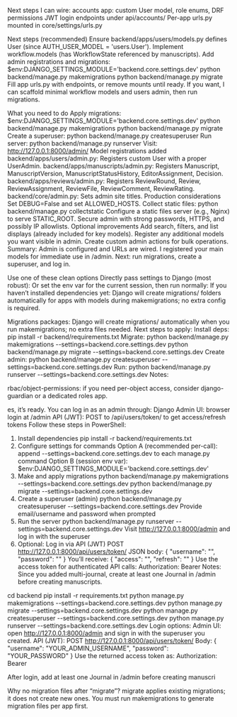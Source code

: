 Next steps I can wire:
accounts app: custom User model, role enums, DRF permissions
JWT login endpoints under api/accounts/
Per-app urls.py mounted in core/settings/urls.py

Next steps (recommended)
Ensure backend/apps/users/models.py defines User (since AUTH_USER_MODEL = 'users.User').
Implement workflow.models (has WorkflowState referenced by manuscripts).
Add admin registrations and migrations:
$env:DJANGO_SETTINGS_MODULE='backend.core.settings.dev'
python backend/manage.py makemigrations
python backend/manage.py migrate
Fill app urls.py with endpoints, or remove mounts until ready.
If you want, I can scaffold minimal workflow models and users admin, then run migrations.

What you need to do
Apply migrations:
$env:DJANGO_SETTINGS_MODULE='backend.core.settings.dev'
python backend/manage.py makemigrations
python backend/manage.py migrate
Create a superuser:
python backend/manage.py createsuperuser
Run server:
python backend/manage.py runserver
Visit: http://127.0.0.1:8000/admin/
Model registrations added
backend/apps/users/admin.py: Registers custom User with a proper UserAdmin.
backend/apps/manuscripts/admin.py: Registers Manuscript, ManuscriptVersion, ManuscriptStatusHistory, EditorAssignment, Decision.
backend/apps/reviews/admin.py: Registers ReviewRound, Review, ReviewAssignment, ReviewFile, ReviewComment, ReviewRating.
backend/core/admin.py: Sets admin site titles.
Production considerations
Set DEBUG=False and set ALLOWED_HOSTS.
Collect static files:
python backend/manage.py collectstatic
Configure a static files server (e.g., Nginx) to serve STATIC_ROOT.
Secure admin with strong passwords, HTTPS, and possibly IP allowlists.
Optional improvements
Add search, filters, and list displays (already included for key models).
Register any additional models you want visible in admin.
Create custom admin actions for bulk operations.
Summary:
Admin is configured and URLs are wired.
I registered your main models for immediate use in /admin.
Next: run migrations, create a superuser, and log in.


Use one of these clean options
Directly pass settings to Django (most robust):
Or set the env var for the current session, then run normally:
If you haven’t installed dependencies yet:
Django will create migrations/ folders automatically for apps with models during makemigrations; no extra config is required.


Migrations packages: Django will create migrations/ automatically when you run makemigrations; no extra files needed.
Next steps to apply:
Install deps: pip install -r backend/requirements.txt
Migrate:
python backend/manage.py makemigrations --settings=backend.core.settings.dev
python backend/manage.py migrate --settings=backend.core.settings.dev
Create admin: python backend/manage.py createsuperuser --settings=backend.core.settings.dev
Run: python backend/manage.py runserver --settings=backend.core.settings.dev
Notes:

rbac/object-permissions: if you need per-object access, consider django-guardian or a dedicated roles app.

es, it’s ready. You can log in as an admin through:
Django Admin UI: browser login at /admin
API (JWT): POST to /api/users/token/ to get access/refresh tokens
Follow these steps in PowerShell:
1) Install dependencies
pip install -r backend/requirements.txt
2) Configure settings for commands
Option A (recommended per-call): append --settings=backend.core.settings.dev to each manage.py command
Option B (session env var): $env:DJANGO_SETTINGS_MODULE='backend.core.settings.dev'
3) Make and apply migrations
python backend/manage.py makemigrations --settings=backend.core.settings.dev
python backend/manage.py migrate --settings=backend.core.settings.dev
4) Create a superuser (admin)
python backend/manage.py createsuperuser --settings=backend.core.settings.dev
Provide email/username and password when prompted
5) Run the server
python backend/manage.py runserver --settings=backend.core.settings.dev
Visit http://127.0.0.1:8000/admin and log in with the superuser
6) Optional: Log in via API (JWT)
POST http://127.0.0.1:8000/api/users/token/
JSON body:
{ "username": "<your-admin-username>", "password": "<your-password>" }
You’ll receive:
{ "access": "<jwt>", "refresh": "<jwt>" }
Use the access token for authenticated API calls:
Authorization: Bearer <access>
Notes:
Since you added multi-journal, create at least one Journal in /admin before creating manuscripts.

cd backend
pip install -r requirements.txt
python manage.py makemigrations --settings=backend.core.settings.dev
python manage.py migrate --settings=backend.core.settings.dev
python manage.py createsuperuser --settings=backend.core.settings.dev
python manage.py runserver --settings=backend.core.settings.dev
Login options:
Admin UI: open http://127.0.0.1:8000/admin and sign in with the superuser you created.
API (JWT):
POST http://127.0.0.1:8000/api/users/token/
Body:
{ "username": "YOUR_ADMIN_USERNAME", "password": "YOUR_PASSWORD" }
Use the returned access token as: Authorization: Bearer <access>

After login, add at least one Journal in /admin before creating manuscri

Why no migration files after “migrate”?
migrate applies existing migrations; it does not create new ones. You must run makemigrations to generate migration files per app first.